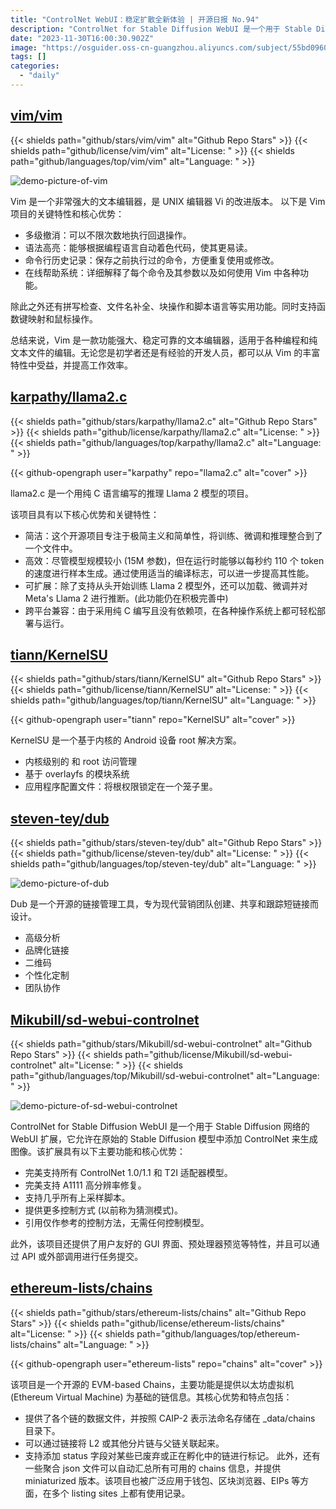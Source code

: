 ```yaml
---
title: "ControlNet WebUI：稳定扩散全新体验 | 开源日报 No.94"
description: "ControlNet for Stable Diffusion WebUI 是一个用于 Stable Diffusion 网络的 WebUI 扩展，它允许在原始的 Stable Diffusion 模型中添加 ControlNet 来生成图像。"
date: "2023-11-30T16:00:30.902Z"
image: "https://osguider.oss-cn-guangzhou.aliyuncs.com/subject/55bd096061ac3dd62de3193c03b95f39.png"
tags: []
categories:
  - "daily"
---
```


## [vim/vim](https://github.com/vim/vim)

{{< shields path="github/stars/vim/vim" alt="Github Repo Stars" >}} {{< shields path="github/license/vim/vim" alt="License: " >}} {{< shields path="github/languages/top/vim/vim" alt="Language: " >}}

![demo-picture-of-vim](https://picgo-daily.oss-cn-guangzhou.aliyuncs.com/picgo-daily/2023/33a0d19e3417bc8bb98819a9e17371e8.png)

Vim 是一个非常强大的文本编辑器，是 UNIX 编辑器 Vi 的改进版本。
以下是 Vim 项目的关键特性和核心优势：

- 多级撤消：可以不限次数地执行回退操作。
- 语法高亮：能够根据编程语言自动着色代码，使其更易读。
- 命令行历史记录：保存之前执行过的命令，方便重复使用或修改。
- 在线帮助系统：详细解释了每个命令及其参数以及如何使用 Vim 中各种功能。

除此之外还有拼写检查、文件名补全、块操作和脚本语言等实用功能。同时支持函数键映射和鼠标操作。

总结来说，Vim 是一款功能强大、稳定可靠的文本编辑器，适用于各种编程和纯文本文件的编辑。无论您是初学者还是有经验的开发人员，都可以从 Vim 的丰富特性中受益，并提高工作效率。
  
## [karpathy/llama2.c](https://github.com/karpathy/llama2.c)

{{< shields path="github/stars/karpathy/llama2.c" alt="Github Repo Stars" >}} {{< shields path="github/license/karpathy/llama2.c" alt="License: " >}} {{< shields path="github/languages/top/karpathy/llama2.c" alt="Language: " >}}

{{< github-opengraph user="karpathy" repo="llama2.c" alt="cover" >}}

llama2.c 是一个用纯 C 语言编写的推理 Llama 2 模型的项目。

该项目具有以下核心优势和关键特性：

- 简洁：这个开源项目专注于极简主义和简单性，将训练、微调和推理整合到了一个文件中。
- 高效：尽管模型规模较小 (15M 参数)，但在运行时能够以每秒约 110 个 token 的速度进行样本生成。通过使用适当的编译标志，可以进一步提高其性能。
- 可扩展：除了支持从头开始训练 Llama 2 模型外，还可以加载、微调并对 Meta's Llama 2 进行推断。(此功能仍在积极完善中)
- 跨平台兼容：由于采用纯 C 编写且没有依赖项，在各种操作系统上都可轻松部署与运行。
  
## [tiann/KernelSU](https://github.com/tiann/KernelSU)

{{< shields path="github/stars/tiann/KernelSU" alt="Github Repo Stars" >}} {{< shields path="github/license/tiann/KernelSU" alt="License: " >}} {{< shields path="github/languages/top/tiann/KernelSU" alt="Language: " >}}

{{< github-opengraph user="tiann" repo="KernelSU" alt="cover" >}}

KernelSU 是一个基于内核的 Android 设备 root 解决方案。

- 内核级别的  和 root 访问管理
- 基于 overlayfs 的模块系统
- 应用程序配置文件：将根权限锁定在一个笼子里。
  
## [steven-tey/dub](https://github.com/steven-tey/dub)

{{< shields path="github/stars/steven-tey/dub" alt="Github Repo Stars" >}} {{< shields path="github/license/steven-tey/dub" alt="License: " >}} {{< shields path="github/languages/top/steven-tey/dub" alt="Language: " >}}

![demo-picture-of-dub](https://picgo-daily.oss-cn-guangzhou.aliyuncs.com/picgo-daily/2023/f813860e4a8372e2e184189383179858.png)

Dub 是一个开源的链接管理工具，专为现代营销团队创建、共享和跟踪短链接而设计。

- 高级分析
- 品牌化链接
- 二维码
- 个性化定制
- 团队协作
  
## [Mikubill/sd-webui-controlnet](https://github.com/Mikubill/sd-webui-controlnet)

{{< shields path="github/stars/Mikubill/sd-webui-controlnet" alt="Github Repo Stars" >}} {{< shields path="github/license/Mikubill/sd-webui-controlnet" alt="License: " >}} {{< shields path="github/languages/top/Mikubill/sd-webui-controlnet" alt="Language: " >}}

![demo-picture-of-sd-webui-controlnet](https://osguider.oss-cn-guangzhou.aliyuncs.com/subject/a5a09f29baf387db0aa8f098332b4ee8.png)

ControlNet for Stable Diffusion WebUI 是一个用于 Stable Diffusion 网络的 WebUI 扩展，它允许在原始的 Stable Diffusion 模型中添加 ControlNet 来生成图像。该扩展具有以下主要功能和核心优势：

- 完美支持所有 ControlNet 1.0/1.1 和 T2I 适配器模型。
- 完美支持 A1111 高分辨率修复。
- 支持几乎所有上采样脚本。
- 提供更多控制方式 (以前称为猜测模式)。
- 引用仅作参考的控制方法，无需任何控制模型。

此外，该项目还提供了用户友好的 GUI 界面、预处理器预览等特性，并且可以通过 API 或外部调用进行任务提交。
  
## [ethereum-lists/chains](https://github.com/ethereum-lists/chains)

{{< shields path="github/stars/ethereum-lists/chains" alt="Github Repo Stars" >}} {{< shields path="github/license/ethereum-lists/chains" alt="License: " >}} {{< shields path="github/languages/top/ethereum-lists/chains" alt="Language: " >}}

{{< github-opengraph user="ethereum-lists" repo="chains" alt="cover" >}}

该项目是一个开源的 EVM-based Chains，主要功能是提供以太坊虚拟机 (Ethereum Virtual Machine) 为基础的链信息。其核心优势和特点包括：

- 提供了各个链的数据文件，并按照 CAIP-2 表示法命名存储在 _data/chains 目录下。
- 可以通过链接将 L2 或其他分片链与父链关联起来。
- 支持添加 status 字段对某些已废弃或正在孵化中的链进行标记。
此外，还有一些聚合 json 文件可以自动汇总所有可用的 chains 信息，并提供 miniaturized 版本。该项目也被广泛应用于钱包、区块浏览器、EIPs 等方面，在多个 listing sites 上都有使用记录。
  
